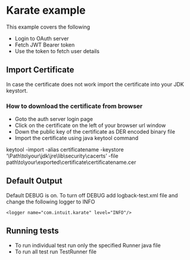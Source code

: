 # Karate example 
This example covers the following
* Login to OAuth server
* Fetch JWT Bearer token
* Use the token to fetch user details

## Import Certificate
In case the certificate does not work import the certificate into your 
JDK keystort. 

### How to download the certificate from browser
* Goto the auth server login page
* Click on the certificate on the left of your browser url window
* Down the public key of the certificate as DER encoded binary file
* Import the certificate using java keytool command

keytool -import -alias certificatename -keystore 
‘\Path\to\your\jdk\jre\lib\security\cacerts’ -file path\to\your\exported\certificate\certificatename.cer


## Default Output
Default DEBUG is on. To turn off DEBUG add logback-test.xml file and change 
the following logger to INFO
```
<logger name="com.intuit.karate" level="INFO"/>
```

## Running tests
* To run individual test run only the specified Runner java file
* To run all test run TestRunner file
